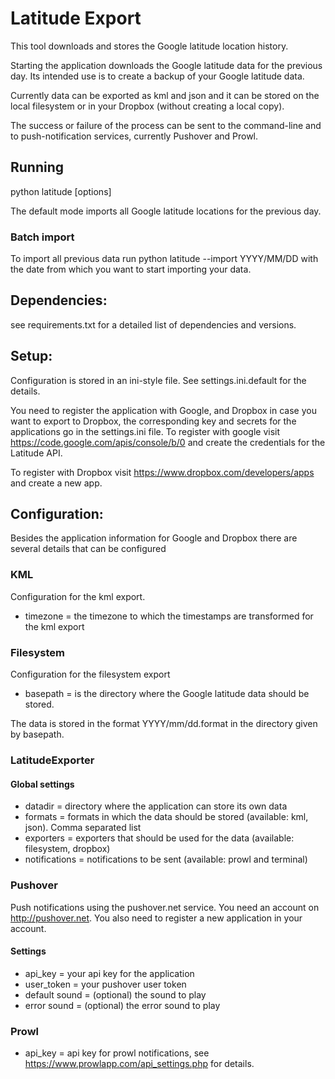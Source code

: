 # Latitude Export
This tool downloads and stores the Google latitude location history.

Starting the application downloads the Google latitude data for the previous
day. Its intended use is to create a backup of your Google latitude data.

Currently data can be exported as kml and json and it can be stored on the
local filesystem or in your Dropbox (without creating a local copy).

The success or failure of the process can be sent to the command-line and to
push-notification services, currently Pushover and Prowl.

## Running

python latitude [options]

The default mode imports all Google latitude locations for the previous day.

### Batch import

To import all previous data run python latitude --import YYYY/MM/DD with the
date from which you want to start importing your data.

## Dependencies:
  see requirements.txt for a detailed list of dependencies and versions.

## Setup:
Configuration is stored in an ini-style file. See settings.ini.default for the
details.

You need to register the application with Google, and Dropbox in case you want
to export to Dropbox, the corresponding key and secrets for the applications go
in the settings.ini file.
To register with google visit https://code.google.com/apis/console/b/0 and
create the credentials for the Latitude API.

To register with Dropbox visit https://www.dropbox.com/developers/apps and
create a new app.


## Configuration:
Besides the application information for Google and Dropbox there are several
details that can be configured

### KML
Configuration for the kml export.

* timezone = the timezone to which the timestamps are transformed for the kml
export

### Filesystem

Configuration for the filesystem export
* basepath = is the directory where the Google latitude data should be stored.

The data is stored in the format YYYY/mm/dd.format in the directory given by
basepath.

### LatitudeExporter


#### Global settings

* datadir = directory where the application can store its own data
* formats = formats in which the data should be stored (available: kml, json). Comma separated list
* exporters = exporters that should be used for the data (available: filesystem, dropbox)
* notifications = notifications to be sent (available: prowl and terminal)

### Pushover
Push notifications using the pushover.net service. You need an account on
http://pushover.net. You also need to register a new application in your account.

#### Settings
* api\_key = your api key for the application
* user\_token = your pushover user token
* default sound = (optional) the sound to play
* error sound = (optional) the error sound to play


### Prowl
* api\_key = api key for prowl notifications, see https://www.prowlapp.com/api_settings.php for details.
